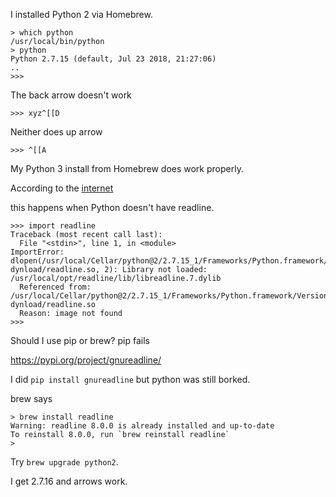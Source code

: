 I installed Python 2 via Homebrew.

```
> which python
/usr/local/bin/python
> python
Python 2.7.15 (default, Jul 23 2018, 21:27:06) 
..
>>> 
```

The back arrow doesn't work

```
>>> xyz^[[D
```

Neither does up arrow

```
>>> ^[[A
```

My Python 3 install from Homebrew does work properly.

According to the [internet](https://stackoverflow.com/questions/893053/seeing-escape-characters-when-pressing-the-arrow-keys-in-python-shell)

this happens when Python doesn't have readline.

```
>>> import readline
Traceback (most recent call last):
  File "<stdin>", line 1, in <module>
ImportError: dlopen(/usr/local/Cellar/python@2/2.7.15_1/Frameworks/Python.framework/Versions/2.7/lib/python2.7/lib-dynload/readline.so, 2): Library not loaded: /usr/local/opt/readline/lib/libreadline.7.dylib
  Referenced from: /usr/local/Cellar/python@2/2.7.15_1/Frameworks/Python.framework/Versions/2.7/lib/python2.7/lib-dynload/readline.so
  Reason: image not found
>>>
```

Should I use pip or brew?  pip fails

https://pypi.org/project/gnureadline/

I did ``pip install gnureadline`` but python was still borked.

brew says

```
> brew install readline
Warning: readline 8.0.0 is already installed and up-to-date
To reinstall 8.0.0, run `brew reinstall readline`
>
```

Try ``brew upgrade python2``.  

I get 2.7.16 and arrows work.



